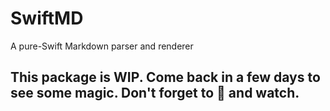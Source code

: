 # SwiftMD

A pure-Swift Markdown parser and renderer


## This package is WIP. Come back in a few days to see some magic. Don't forget to 🌟 and watch.
